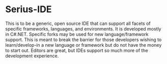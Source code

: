 # Serius-IDE
This is to be a generic, open source IDE that can support all facets of specific frameworks, languages, and environments. It is developed mostly in C#.NET. Specific forks may be used for new language/framework support. This is meant to break the barrier for those developers wishing to learn/develop-in a new language or framework but do not have the money to start out. Editors are great, but IDEs support so much more of the development experience.
